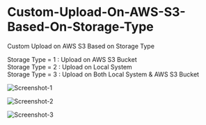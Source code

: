 # Custom-Upload-On-AWS-S3-Based-On-Storage-Type
Custom Upload on AWS S3 Based on Storage Type

Storage Type = 1 : Upload on AWS S3 Bucket<br/>
Storage Type = 2 : Upload on Local System<br/>
Storage Type = 3 : Upload on Both Local System & AWS S3 Bucket<br/>

![Screenshot-1](https://user-images.githubusercontent.com/35772312/82662172-034bc900-9c4b-11ea-8779-e6d52e5199ce.png)

![Screenshot-2](https://user-images.githubusercontent.com/35772312/82662185-0777e680-9c4b-11ea-91e2-03b4ff9454c1.png)

![Screenshot-3](https://user-images.githubusercontent.com/35772312/82662189-09da4080-9c4b-11ea-93f5-ac02f4903dd7.png)

